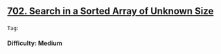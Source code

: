 ## [702. Search in a Sorted Array of Unknown Size](https://leetcode.com/problems/search-in-a-sorted-array-of-unknown-size)

```Tag```:

#### Difficulty: Medium
